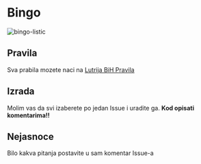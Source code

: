 # Bingo
![bingo-listic](https://user-images.githubusercontent.com/59808877/235364791-77df40b6-171f-4217-b433-dead1eef332f.png)

## Pravila
Sva prabila mozete naci na [Lutrija BiH Pravila](https://www.lutrijabih.ba/igre/loto-639/?title=loto-639)


## Izrada
Molim vas da svi izaberete po jedan Issue i uradite ga. **Kod opisati komentarima!!**

## Nejasnoce
Bilo kakva pitanja postavite u sam komentar Issue-a
